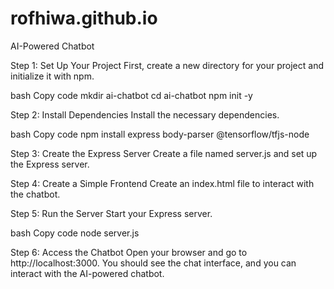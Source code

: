 # rofhiwa.github.io
AI-Powered Chatbot

Step 1: Set Up Your Project
First, create a new directory for your project and initialize it with npm.

bash
Copy code
mkdir ai-chatbot
cd ai-chatbot
npm init -y

Step 2: Install Dependencies
Install the necessary dependencies.

bash
Copy code
npm install express body-parser @tensorflow/tfjs-node

Step 3: Create the Express Server
Create a file named server.js and set up the Express server.

Step 4: Create a Simple Frontend
Create an index.html file to interact with the chatbot.

Step 5: Run the Server
Start your Express server.

bash
Copy code
node server.js

Step 6: Access the Chatbot
Open your browser and go to http://localhost:3000. You should see the chat interface, and you can interact with the AI-powered chatbot. 
